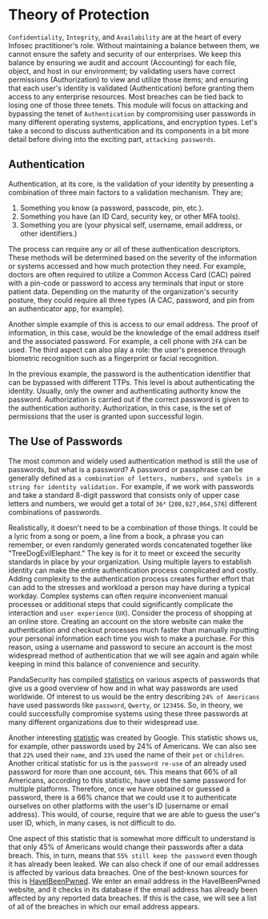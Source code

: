 # Theory of Protection

`Confidentiality`, `Integrity`, and `Availability` are at the heart of every Infosec practitioner's role. Without maintaining a balance between them, we cannot ensure the safety and security of our enterprises. We keep this balance by ensuring we audit and account (Accounting) for each file, object, and host in our environment; by validating users have correct permissions (Authorization) to view and utilize those items; and ensuring that each user's identity is validated (Authentication) before granting them access to any enterprise resources. Most breaches can be tied back to losing one of those three tenets. This module will focus on attacking and bypassing the tenet of `Authentication` by compromising user passwords in many different operating systems, applications, and encryption types. Let's take a second to discuss authentication and its components in a bit more detail before diving into the exciting part, `attacking passwords`.

## Authentication

Authentication, at its core, is the validation of your identity by presenting a combination of three main factors to a validation mechanism. They are;

1. Something you know (a password, passcode, pin, etc.).
2. Something you have (an ID Card, security key, or other MFA tools).
3. Something you are (your physical self, username, email address, or other identifiers.)

The process can require any or all of these authentication descriptors. These methods will be determined based on the severity of the information or systems accessed and how much protection they need. For example, doctors are often required to utilize a Common Access Card (CAC) paired with a pin-code or password to access any terminals that input or store patient data. Depending on the maturity of the organization's security posture, they could require all three types (A CAC, password, and pin from an authenticator app, for example).

Another simple example of this is access to our email address. The proof of information, in this case, would be the knowledge of the email address itself and the associated password. For example, a cell phone with `2FA` can be used. The third aspect can also play a role: the user's presence through biometric recognition such as a fingerprint or facial recognition.

In the previous example, the password is the authentication identifier that can be bypassed with different TTPs. This level is about authenticating the identity. Usually, only the owner and authenticating authority know the password. Authorization is carried out if the correct password is given to the authentication authority. Authorization, in this case, is the set of permissions that the user is granted upon successful login.

## The Use of Passwords

The most common and widely used authentication method is still the use of passwords, but what is a password? A password or passphrase can be generally defined as `a combination of letters, numbers, and symbols in a string for identity validation.` For example, if we work with passwords and take a standard 8-digit password that consists only of upper case letters and numbers, we would get a total of `36⁸` (`208,827,064,576`) different combinations of passwords.

Realistically, it doesn't need to be a combination of those things. It could be a lyric from a song or poem, a line from a book, a phrase you can remember, or even randomly generated words concatenated together like "TreeDogEvilElephant." The key is for it to meet or exceed the security standards in place by your organization. Using multiple layers to establish identity can make the entire authentication process complicated and costly. Adding complexity to the authentication process creates further effort that can add to the stresses and workload a person may have during a typical workday. Complex systems can often require inconvenient manual processes or additional steps that could significantly complicate the interaction and `user experience` (`UX`). Consider the process of shopping at an online store. Creating an account on the store website can make the authentication and checkout processes much faster than manually inputting your personal information each time you wish to make a purchase. For this reason, using a username and password to secure an account is the most widespread method of authentication that we will see again and again while keeping in mind this balance of convenience and security.

PandaSecurity has compiled [statistics](https://www.pandasecurity.com/en/mediacenter/tips/password-statistics/) on various aspects of passwords that give us a good overview of how and in what way passwords are used worldwide. Of interest to us would be the entry describing `24% of Americans` have used passwords like `password`, `Qwerty`, or `123456`. So, in theory, we could successfully compromise systems using these three passwords at many different organizations due to their widespread use.

Another interesting [statistic](https://storage.googleapis.com/gweb-uniblog-publish-prod/documents/PasswordCheckup-HarrisPoll-InfographicFINAL.pdf) was created by Google. This statistic shows us, for example, other passwords used by 24% of Americans. We can also see that `22%` used their `name`, and `33%` used the name of their `pet` or `children`. Another critical statistic for us is the `password re-use` of an already used password for more than one account, `66%`. This means that 66% of all Americans, according to this statistic, have used the same password for multiple platforms. Therefore, once we have obtained or guessed a password, there is a 66% chance that we could use it to authenticate ourselves on other platforms with the user's ID (username or email address). This would, of course, require that we are able to guess the user's user ID, which, in many cases, is not difficult to do.

One aspect of this statistic that is somewhat more difficult to understand is that only 45% of Americans would change their passwords after a data breach. This, in turn, means that `55% still keep the password` even though it has already been leaked. We can also check if one of our email addresses is affected by various data breaches. One of the best-known sources for this is [HaveIBeenPwned](https://haveibeenpwned.com/). We enter an email address in the HaveIBeenPwned website, and it checks in its database if the email address has already been affected by any reported data breaches. If this is the case, we will see a list of all of the breaches in which our email address appears.
